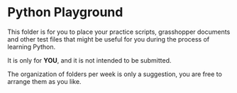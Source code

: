 # Python Playground

This folder is for you to place your practice scripts, grasshopper documents
and other test files that might be useful for you during the process of learning Python.

It is only for **YOU**, and it is not intended to be submitted.

The organization of folders per week is only a suggestion,
you are free to arrange them as you like.
